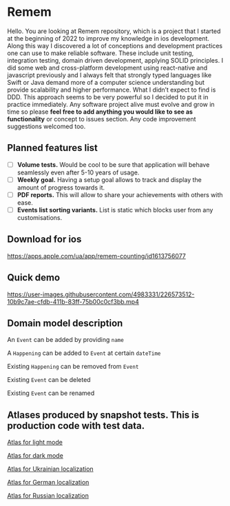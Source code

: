# Remem

Hello. You are looking at Remem repository, which is a project that I started at the beginning of 2022 to improve my knowledge in ios development. Along this way I discovered a lot of conceptions and development practices one can use to make reliable software. These include unit testing, integration testing, domain driven development, applying SOLID principles. I did some web and cross-platform development using react-native and javascript previously and I always felt that strongly typed languages like Swift or Java demand more of a computer science understanding but provide scalability and higher performance. What I didn’t expect to find is DDD. This approach seems to be very powerful so I decided to put it in practice immediately. Any software project alive must evolve and grow in time so please **feel free to add anything you would like to see as functionality** or concept to issues section. Any code improvement suggestions welcomed too.

## Planned features list

- [ ] **Volume tests.** Would be cool to be sure that application will behave seamlessly even after 5-10 years of usage.
- [ ] **Weekly goal.** Having a setup goal allows to track and display the amount of progress towards it.
- [ ] **PDF reports.** This will allow to share your achievements with others with ease.
- [ ] **Events list sorting variants.** List is static which blocks user from any customisations.

## Download for ios
https://apps.apple.com/ua/app/remem-counting/id1613756077

## Quick demo
https://user-images.githubusercontent.com/4983331/226573512-10b9c7ae-cfdb-411b-83ff-75b00c0cf3bb.mp4


## Domain model description

An `Event` can be added by providing `name`

A `Happening` can be added to `Event` at certain `dateTime`

Existing `Happening` can be removed from `Event`

Existing `Event` can be deleted

Existing `Event` can be renamed

## Atlases produced by snapshot tests. This is production code with test data.

[Atlas for light mode](/Tests/Snapshots/images_en_64/ZAtlas/test05_eventsListBasicFlow_375x667.png)

[Atlas for dark mode](/Tests/Snapshots/images_en_64/ZAtlas/test06_eventsListBasicFlow_dark_375x667.png)

[Atlas for Ukrainian localization](/Tests/Snapshots/images_ua_64/ZAtlas/test05_eventsListBasicFlow_375x667.png)

[Atlas for German localization](/Tests/Snapshots/images_de_64/ZAtlas/test05_eventsListBasicFlow_375x667.png)

[Atlas for Russian localization](/Tests/Snapshots/images_ru_64/ZAtlas/test05_eventsListBasicFlow_375x667.png)

